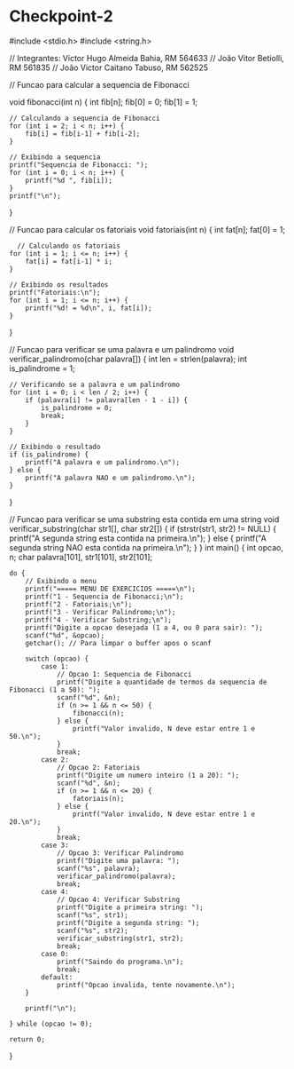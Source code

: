 # Checkpoint-2
#include <stdio.h>
#include <string.h>

// Integrantes: Victor Hugo Almeida Bahia, RM 564633
               // João Vitor Betiolli, RM 561835
              //  João Victor Caitano Tabuso, RM 562525
  
// Funcao para calcular a sequencia de Fibonacci

void fibonacci(int n) {
    int fib[n];
    fib[0] = 0;
    fib[1] = 1;

    // Calculando a sequencia de Fibonacci
    for (int i = 2; i < n; i++) {
        fib[i] = fib[i-1] + fib[i-2];
    }

    // Exibindo a sequencia
    printf("Sequencia de Fibonacci: ");
    for (int i = 0; i < n; i++) {
        printf("%d ", fib[i]);
    }
    printf("\n");
}

// Funcao para calcular os fatoriais
void fatoriais(int n) {
    int fat[n];
    fat[0] = 1;

      // Calculando os fatoriais
    for (int i = 1; i <= n; i++) {
        fat[i] = fat[i-1] * i;
    }

    // Exibindo os resultados
    printf("Fatoriais:\n");
    for (int i = 1; i <= n; i++) {
        printf("%d! = %d\n", i, fat[i]);
    }
}

// Funcao para verificar se uma palavra e um palindromo
void verificar_palindromo(char palavra[]) {
    int len = strlen(palavra);
    int is_palindrome = 1;

    // Verificando se a palavra e um palindromo
    for (int i = 0; i < len / 2; i++) {
        if (palavra[i] != palavra[len - 1 - i]) {
            is_palindrome = 0;
            break;
        }
    }

    // Exibindo o resultado
    if (is_palindrome) {
        printf("A palavra e um palindromo.\n");
    } else {
        printf("A palavra NAO e um palindromo.\n");
    }
}

// Funcao para verificar se uma substring esta contida em uma string
void verificar_substring(char str1[], char str2[]) {
    if (strstr(str1, str2) != NULL) {
        printf("A segunda string esta contida na primeira.\n");
    } else {
        printf("A segunda string NAO esta contida na primeira.\n");
    }
}
int main() {
    int opcao, n;
    char palavra[101], str1[101], str2[101];

    do {
        // Exibindo o menu
        printf("===== MENU DE EXERCICIOS =====\n");
        printf("1 - Sequencia de Fibonacci;\n");
        printf("2 - Fatoriais;\n");
        printf("3 - Verificar Palindromo;\n");
        printf("4 - Verificar Substring;\n");
        printf("Digite a opcao desejada (1 a 4, ou 0 para sair): ");
        scanf("%d", &opcao);
        getchar(); // Para limpar o buffer apos o scanf

        switch (opcao) {
            case 1:
                // Opcao 1: Sequencia de Fibonacci
                printf("Digite a quantidade de termos da sequencia de Fibonacci (1 a 50): ");
                scanf("%d", &n);
                if (n >= 1 && n <= 50) {
                    fibonacci(n);
                } else {
                    printf("Valor invalido, N deve estar entre 1 e 50.\n");
                }
                break;
            case 2:
                // Opcao 2: Fatoriais
                printf("Digite um numero inteiro (1 a 20): ");
                scanf("%d", &n);
                if (n >= 1 && n <= 20) {
                    fatoriais(n);
                } else {
                    printf("Valor invalido, N deve estar entre 1 e 20.\n");
                }
                break;
            case 3:
                // Opcao 3: Verificar Palindromo
                printf("Digite uma palavra: ");
                scanf("%s", palavra);
                verificar_palindromo(palavra);
                break;
            case 4:
                // Opcao 4: Verificar Substring
                printf("Digite a primeira string: ");
                scanf("%s", str1);
                printf("Digite a segunda string: ");
                scanf("%s", str2);
                verificar_substring(str1, str2);
                break;
            case 0:
                printf("Saindo do programa.\n");
                break;
            default:
                printf("Opcao invalida, tente novamente.\n");
        }

        printf("\n");

    } while (opcao != 0);

    return 0;
}

